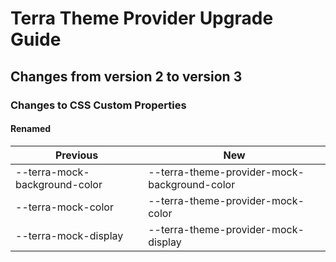 # Terra Theme Provider Upgrade Guide
## Changes from version 2 to version 3
### Changes to CSS Custom Properties

#### Renamed
| Previous | New |
|-|-|
| --terra-mock-background-color | --terra-theme-provider-mock-background-color |
| --terra-mock-color | --terra-theme-provider-mock-color |
| --terra-mock-display | --terra-theme-provider-mock-display |

